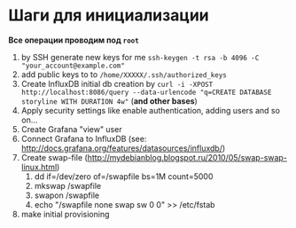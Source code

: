 # Шаги для инициализации

__Все операции проводим под `root`__

1. by SSH generate new keys for me `ssh-keygen -t rsa -b 4096 -C "your_account@example.com"`
1. add public keys to to `/home/ХХХХХ/.ssh/authorized_keys`
1. Create InfluxDB initial db creation by `curl -i -XPOST http://localhost:8086/query --data-urlencode "q=CREATE DATABASE storyline WITH DURATION 4w"` (**and other bases**)
1. Apply security settings like enable authentication, adding users and so on...
1. Create Grafana "view" user
1. Connect Grafana to InfluxDB (see: http://docs.grafana.org/features/datasources/influxdb/)
1. Create swap-file (http://mydebianblog.blogspot.ru/2010/05/swap-swap-linux.html)
	1. dd if=/dev/zero of=/swapfile bs=1M count=5000
	1. mkswap /swapfile
	1. swapon /swapfile
	1. echo "/swapfile none swap sw 0 0" >> /etc/fstab
1. make initial provisioning
